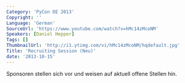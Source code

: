 ```yaml
---
Category: 'PyCon DE 2013'
Copyright: ''
Language: 'German'
SourceUrl: 'https://www.youtube.com/watch?v=hMc14zMcoNM'
Speakers: [Daniel Hepper]
Tags: []
ThumbnailUrl: 'http://i1.ytimg.com/vi/hMc14zMcoNM/hqdefault.jpg'
Title: 'Recruiting Session (Neu)'
date: '2013-10-15'
---
```

Sponsoren stellen sich vor und weisen auf aktuell offene Stellen hin.